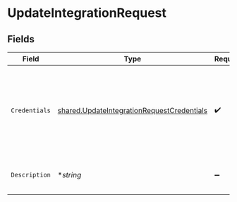 # UpdateIntegrationRequest


## Fields

| Field                                                                                                    | Type                                                                                                     | Required                                                                                                 | Description                                                                                              | Example                                                                                                  |
| -------------------------------------------------------------------------------------------------------- | -------------------------------------------------------------------------------------------------------- | -------------------------------------------------------------------------------------------------------- | -------------------------------------------------------------------------------------------------------- | -------------------------------------------------------------------------------------------------------- |
| `Credentials`                                                                                            | [shared.UpdateIntegrationRequestCredentials](../../models/shared/updateintegrationrequestcredentials.md) | :heavy_check_mark:                                                                                       | Cloud provider credential input, required fields dependent on which provider is chosen.                  |                                                                                                          |
| `Description`                                                                                            | **string*                                                                                                | :heavy_minus_sign:                                                                                       | The description of the integration.                                                                      | This is a new description.                                                                               |